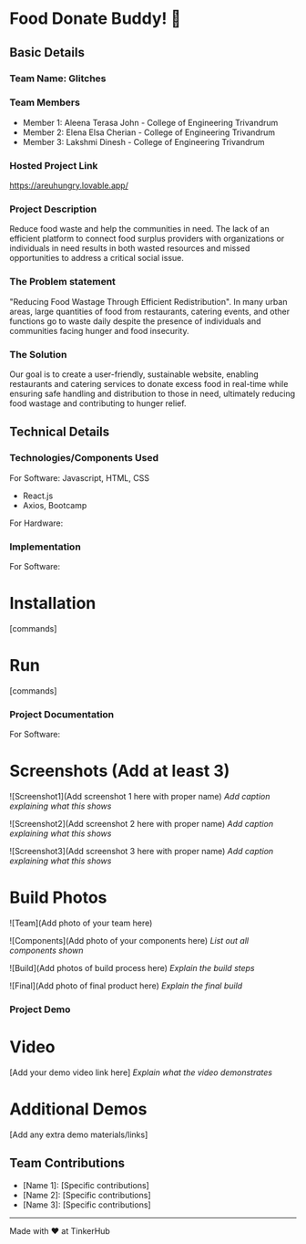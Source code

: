 # Food Donate Buddy! 🎯

## Basic Details
### Team Name: Glitches

### Team Members
- Member 1: Aleena Terasa John - College of Engineering Trivandrum
- Member 2: Elena Elsa Cherian - College of Engineering Trivandrum
- Member 3: Lakshmi Dinesh - College of Engineering Trivandrum

### Hosted Project Link
https://areuhungry.lovable.app/

### Project Description
Reduce food waste and help the communities in need. The lack of an efficient platform to connect food surplus providers with organizations or individuals in need results in both wasted resources and missed opportunities to address a critical social issue.

 
### The Problem statement
"Reducing Food Wastage Through Efficient Redistribution".
In many urban areas, large quantities of food from restaurants, catering events, and other functions go to waste daily despite the presence of individuals and communities facing hunger and food insecurity. 

### The Solution
Our goal is to create a user-friendly, sustainable website, enabling restaurants and catering services to donate excess food in real-time while ensuring safe handling and distribution to those in need, ultimately reducing food wastage and contributing to hunger relief.


## Technical Details
### Technologies/Components Used
For Software:
 Javascript, HTML, CSS
- React.js
- Axios, Bootcamp
  

For Hardware:


### Implementation
For Software:
# Installation
[commands]

# Run
[commands]

### Project Documentation
For Software:

# Screenshots (Add at least 3)
![Screenshot1](Add screenshot 1 here with proper name)
*Add caption explaining what this shows*

![Screenshot2](Add screenshot 2 here with proper name)
*Add caption explaining what this shows*

![Screenshot3](Add screenshot 3 here with proper name)
*Add caption explaining what this shows*




# Build Photos
![Team](Add photo of your team here)


![Components](Add photo of your components here)
*List out all components shown*

![Build](Add photos of build process here)
*Explain the build steps*

![Final](Add photo of final product here)
*Explain the final build*

### Project Demo
# Video
[Add your demo video link here]
*Explain what the video demonstrates*

# Additional Demos
[Add any extra demo materials/links]

## Team Contributions
- [Name 1]: [Specific contributions]
- [Name 2]: [Specific contributions]
- [Name 3]: [Specific contributions]

---
Made with ❤️ at TinkerHub
